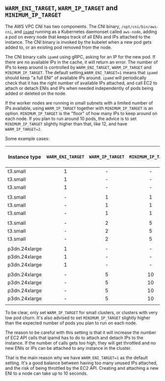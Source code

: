 ## `WARM_ENI_TARGET`, `WARM_IP_TARGET` and `MINIMUM_IP_TARGET` 

The AWS VPC CNI has two components. The CNI binary, `/opt/cni/bin/aws-cni`, and [`ipamd`](https://en.wikipedia.org/wiki/IP_address_management)
running as a Kubernetes daemonset called `aws-node`, adding a pod on every node that keeps track of all ENIs and IPs attached
to the instance. The CNI binary is invoked by the kubelet when a new pod gets added to, or an existing pod removed from the node.

The CNI binary calls `ipamd` using gRPC, asking for an IP for the new pod. If there are no available IPs in the cache, it will
return an error. The number of IPs to keep around is controlled by `WARM_ENI_TARGET`, `WARM_IP_TARGET` and `MINIMUM_IP_TARGET`.
The default setting,`WARM_ENI_TARGET=1` means that `ipamd` should keep "a full ENI" of available IPs around. `ipamd` will
periodically check that it has the right number of available IPs attached, and call EC2 to attach or detach ENIs and IPs when
needed independently of pods being added or deleted on the node.

If the worker nodes are running in small subnets with a limited number of IPs available, using `WARM_IP_TARGET` together with
`MINIMUM_IP_TARGET` is an option. `MINIMUM_IP_TARGET` is the "floor" of how many IPs to keep around on each node. If
you plan to run around 10 pods, the advice is to set `MINIMUM_IP_TARGET` slightly higher than that, like 12, and have
`WARM_IP_TARGET=2`.

Some example cases:

| Instance type | `WARM_ENI_TARGET` | `WARM_IP_TARGET` | `MINIMUM_IP_TARGET` | Pods | Attached  ENIs | Attached  Secondary IPs | Unused IPs | IPs per ENI |
|---------------|:-----------------:|:----------------:|:-------------------:|:----:|:--------------:|:-----------------------:|:----------:|:-----------:|
| t3.small      |         1         |         -        |          -          |   0  |        1       |            3            |      3     |      3      |
| t3.small      |         1         |         -        |          -          |   5  |        3       |            9            |      4     |    3,3,3    |
| t3.small      |         1         |         -        |          -          |   9  |        3       |            9            |      0     |    3,3,3    |
|               |                   |                  |                     |      |                |                         |            |             |
| t3.small      |         -         |         1        |          1          |   0  |        1       |            1            |      1     |      1      |
| t3.small      |         -         |         1        |          1          |   5  |        2       |            6            |      1     |     3,3     |
| t3.small      |         -         |         1        |          1          |   9  |        3       |            9            |      0     |    3,3,3    |
|               |                   |                  |                     |      |                |                         |            |             |
| t3.small      |         -         |         2        |          5          |   0  |        2       |            5            |      5     |     2,3     |
| t3.small      |         -         |         2        |          5          |   5  |        3       |            7            |      2     |    3,3,1    |
| t3.small      |         -         |         2        |          5          |   9  |        3       |            9            |      0     |    3,3,3    |
|               |                   |                  |                     |      |                |                         |            |             |
| p3dn.24xlarge |         1         |         -        |          -          |   0  |        1       |            49           |     49     |      49     |
| p3dn.24xlarge |         1         |         -        |          -          |   3  |        2       |            98           |     95     |    49,49    |
| p3dn.24xlarge |         1         |         -        |          -          |  95  |        3       |           147           |     52     |   49,49,49  |
|               |                   |                  |                     |      |                |                         |            |             |
| p3dn.24xlarge |         -         |         5        |         10          |   0  |        1       |            10           |      5     |      10     |
| p3dn.24xlarge |         -         |         5        |         10          |   7  |        1       |            12           |      5     |      12     |
| p3dn.24xlarge |         -         |         5        |         10          |  15  |        1       |            20           |      5     |      20     |
| p3dn.24xlarge |         -         |         5        |         10          |  45  |        2       |            50           |      5     |    49,1     |
|               |                   |                  |                     |      |                |                         |            |             |


To be clear, only set `WARM_IP_TARGET` for small clusters, or clusters with very low pod churn. It's also advised to set
`MINIMUM_IP_TARGET` slightly higher than the expected number of pods you plan to run on each node.

The reason to be careful with this setting is that it will increase the number of EC2 API calls that ipamd has to do
to attach and detach IPs to the instance. If the number of calls gets too high, they will get throttled and no new ENIs
or IPs can be attached to any instance in the cluster.

That is the main reason why we have `WARM_ENI_TARGET=1` as the default setting. It's a good balance between having too
many unused IPs attached, and the risk of being throttled by the EC2 API. Creating and attaching a new ENI to a node
can take up to 10 seconds.
